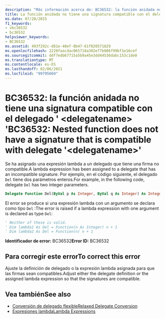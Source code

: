 ```yaml
---
description: "Más información acerca de: BC36532: la función anidada no tiene una signatura compatible con el delegado '<delegatename>"
title: La función anidada no tiene una signatura compatible con el delegado '<delegatename>'
ms.date: 07/20/2015
f1_keywords:
- vbc36532
- bc36532
helpviewer_keywords:
- BC36532
ms.assetid: 493f292c-d81e-40ef-8b47-61f020571829
ms.openlocfilehash: 2220faacdac065718a302ef7b086f99bf1e16cef
ms.sourcegitcommit: ddf7edb67715a5b9a45e3dd44536dabc153c1de0
ms.translationtype: MT
ms.contentlocale: es-ES
ms.lasthandoff: 02/06/2021
ms.locfileid: "99795669"
---
```

# <a name="bc36532-nested-function-does-not-have-a-signature-that-is-compatible-with-delegate-delegatename"></a><span data-ttu-id="e5d65-103">BC36532: la función anidada no tiene una signatura compatible con el delegado ' \<delegatename> '</span><span class="sxs-lookup"><span data-stu-id="e5d65-103">BC36532: Nested function does not have a signature that is compatible with delegate '\<delegatename>'</span></span>

<span data-ttu-id="e5d65-104">Se ha asignado una expresión lambda a un delegado que tiene una firma no compatible.</span><span class="sxs-lookup"><span data-stu-id="e5d65-104">A lambda expression has been assigned to a delegate that has an incompatible signature.</span></span> <span data-ttu-id="e5d65-105">Por ejemplo, en el código siguiente, el delegado `Del` tiene dos parámetros enteros.</span><span class="sxs-lookup"><span data-stu-id="e5d65-105">For example, in the following code, delegate `Del` has two integer parameters.</span></span>

```vb
Delegate Function Del(ByVal p As Integer, ByVal q As Integer) As Integer
```

<span data-ttu-id="e5d65-106">El error se produce si una expresión lambda con un argumento se declara como tipo `Del` :</span><span class="sxs-lookup"><span data-stu-id="e5d65-106">The error is raised if a lambda expression with one argument is declared as type `Del`:</span></span>

```vb
' Neither of these is valid.
' Dim lambda1 As Del = Function(n As Integer) n + 1
' Dim lambda2 As Del = Function(n) n + 1
```

<span data-ttu-id="e5d65-107">**Identificador de error:** BC36532</span><span class="sxs-lookup"><span data-stu-id="e5d65-107">**Error ID:** BC36532</span></span>

## <a name="to-correct-this-error"></a><span data-ttu-id="e5d65-108">Para corregir este error</span><span class="sxs-lookup"><span data-stu-id="e5d65-108">To correct this error</span></span>

<span data-ttu-id="e5d65-109">Ajuste la definición de delegado o la expresión lambda asignada para que las firmas sean compatibles.</span><span class="sxs-lookup"><span data-stu-id="e5d65-109">Adjust either the delegate definition or the assigned lambda expression so that the signatures are compatible.</span></span>

## <a name="see-also"></a><span data-ttu-id="e5d65-110">Vea también</span><span class="sxs-lookup"><span data-stu-id="e5d65-110">See also</span></span>

- [<span data-ttu-id="e5d65-111">Conversión de delegado flexible</span><span class="sxs-lookup"><span data-stu-id="e5d65-111">Relaxed Delegate Conversion</span></span>](../../programming-guide/language-features/delegates/relaxed-delegate-conversion.md)
- [<span data-ttu-id="e5d65-112">Expresiones lambda</span><span class="sxs-lookup"><span data-stu-id="e5d65-112">Lambda Expressions</span></span>](../../programming-guide/language-features/procedures/lambda-expressions.md)
